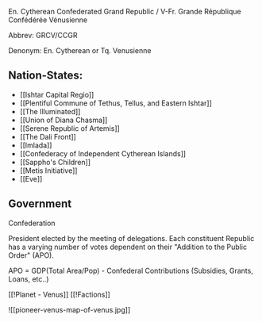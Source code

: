 En. Cytherean Confederated Grand Republic / V-Fr. Grande République Confédérée Vénusienne

Abbrev: GRCV/CCGR 

Denonym: En. Cytherean or Tq. Venusienne 

## Nation-States:
 - [[Ishtar Capital Regio]]
 - [[Plentiful Commune of Tethus, Tellus, and Eastern Ishtar]] 
 - [[The Illuminated]]
 - [[Union of Diana Chasma]]
 - [[Serene Republic of Artemis]]
 - [[The Dali Front]]
 - [[Imlada]]
 - [[Confederacy of Independent Cytherean Islands]]
 - [[Sappho's Children]]
 - [[Metis Initiative]]
 - [[Eve]]
## Government
Confederation

President elected by the meeting of delegations. Each constituent Republic has a varying number of votes dependent on their "Addition to the Public Order" (APO). 

APO = GDP(Total Area/Pop) - Confederal Contributions (Subsidies, Grants, Loans, etc..)





[[!Planet - Venus]]
[[!Factions]]



![[pioneer-venus-map-of-venus.jpg]]